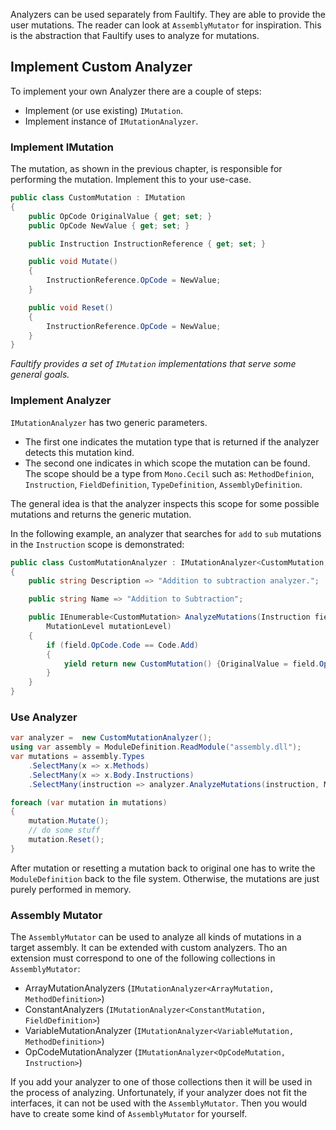 Analyzers can be used separately from Faultify. 
They are able to provide the user mutations. 
The reader can look at `AssemblyMutator` for inspiration.
This is the abstraction that Faultify uses to analyze for mutations. 

## Implement Custom Analyzer

To implement your own Analyzer there are a couple of steps:
- Implement (or use existing) `IMutation`.
- Implement instance of `IMutationAnalyzer`.

### Implement IMutation

The mutation, as shown in the previous chapter, is responsible for performing the mutation.
Implement this to your use-case. 

```csharp
public class CustomMutation : IMutation
{
    public OpCode OriginalValue { get; set; }
    public OpCode NewValue { get; set; }

    public Instruction InstructionReference { get; set; }

    public void Mutate()
    {
        InstructionReference.OpCode = NewValue;
    }

    public void Reset()
    {
        InstructionReference.OpCode = NewValue;
    }
}
```

_Faultify provides a set of `IMutation` implementations that serve some general goals._ 

### Implement Analyzer

`IMutationAnalyzer` has two generic parameters. 
- The first one indicates the mutation type that is returned if the analyzer detects this mutation kind. 
- The second one indicates in which scope the mutation can be found. 
The scope should be a type from `Mono.Cecil` such as: `MethodDefinion`, `Instruction`, `FieldDefinition`, `TypeDefinition`, `AssemblyDefinition`.

The general idea is that the analyzer inspects this scope for some possible mutations and returns the generic mutation. 

In the following example, an analyzer that searches for `add` to `sub` mutations in the `Instruction` scope is demonstrated: 

```csharp
public class CustomMutationAnalyzer : IMutationAnalyzer<CustomMutation, Instruction>
{
    public string Description => "Addition to subtraction analyzer.";

    public string Name => "Addition to Subtraction";

    public IEnumerable<CustomMutation> AnalyzeMutations(Instruction field,
        MutationLevel mutationLevel)
    {
        if (field.OpCode.Code == Code.Add)
        {
            yield return new CustomMutation() {OriginalValue = field.OpCode, NewValue = OpCodes.Sub};
        }
    }
}
```

### Use Analyzer

```csharp
var analyzer =  new CustomMutationAnalyzer();
using var assembly = ModuleDefinition.ReadModule("assembly.dll");
var mutations = assembly.Types
    .SelectMany(x => x.Methods)
    .SelectMany(x => x.Body.Instructions)
    .SelectMany(instruction => analyzer.AnalyzeMutations(instruction, MutationLevel.Detailed).ToList());

foreach (var mutation in mutations)
{
    mutation.Mutate();
    // do some stuff
    mutation.Reset();
}
```

After mutation or resetting a mutation back to original 
one has to write the `ModuleDefinition` back to the file system. 
Otherwise, the mutations are just purely performed in memory.   

### Assembly Mutator

The `AssemblyMutator` can be used to analyze all kinds of mutations in a target assembly.
It can be extended with custom analyzers. 
Tho an extension must correspond to one of the following collections in `AssemblyMutator`:  

- ArrayMutationAnalyzers (`IMutationAnalyzer<ArrayMutation, MethodDefinition>`)
- ConstantAnalyzers (`IMutationAnalyzer<ConstantMutation, FieldDefinition>`)
- VariableMutationAnalyzer (`IMutationAnalyzer<VariableMutation, MethodDefinition>`)
- OpCodeMutationAnalyzer (`IMutationAnalyzer<OpCodeMutation, Instruction>`)

If you add your analyzer to one of those collections then it will be used in the process of analyzing.
Unfortunately, if your analyzer does not fit the interfaces, it can not be used with the `AssemblyMutator`.
Then you would have to create some kind of `AssemblyMutator` for yourself.
